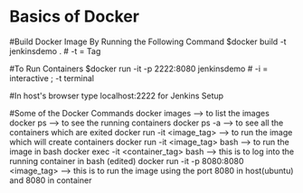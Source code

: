 # Basics of Docker 

#Build Docker Image By Running the Following Command
$docker build -t jenkinsdemo . # -t = Tag 


#To Run Containers
$docker run -it -p 2222:8080 jenkinsdemo # -i = interactive ; -t terminal

#In host's browser type localhost:2222 for Jenkins Setup

#Some of the Docker Commands
docker images --> to list the images 
docker ps  --> to see the running containers
docker ps -a --> to see all the containers which are exited 
docker run -it <image_tag> --> to run the image which will create containers 
docker run -it <image_tag> bash --> to run the image in bash
docker exec -it <container_tag> bash --> this is to log into the running container in bash (edited)
docker run -it -p 8080:8080 <image_tag> --> this is to run the image using the port 8080 in host(ubuntu) and 8080 in container 
